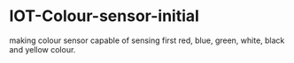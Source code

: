 # IOT-Colour-sensor-initial
making colour sensor capable of sensing first red, blue, green, white, black and yellow colour.
